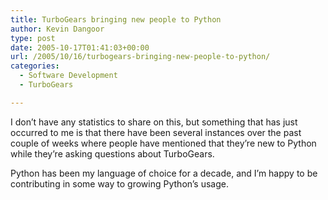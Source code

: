 ```yaml
---
title: TurboGears bringing new people to Python
author: Kevin Dangoor
type: post
date: 2005-10-17T01:41:03+00:00
url: /2005/10/16/turbogears-bringing-new-people-to-python/
categories:
  - Software Development
  - TurboGears

---
```

I don&#8217;t have any statistics to share on this, but something that has just occurred to me is that there have been several instances over the past couple of weeks where people have mentioned that they&#8217;re new to Python while they&#8217;re asking questions about TurboGears.

Python has been my language of choice for a decade, and I&#8217;m happy to be contributing in some way to growing Python&#8217;s usage.